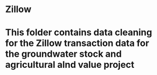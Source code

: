 # Zillow
# This folder contains data cleaning for the Zillow transaction data for the groundwater stock and agricultural alnd value project
